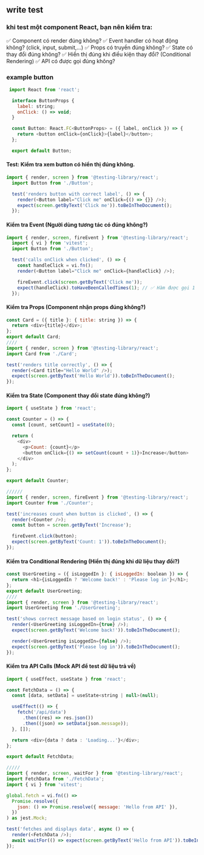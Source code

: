 ## write test
### khi test một component React, bạn nên kiểm tra:
✅ Component có render đúng không?
✅ Event handler có hoạt động không? (click, input, submit,...)
✅ Props có truyền đúng không?
✅ State có thay đổi đúng không?
✅ Hiển thị đúng khi điều kiện thay đổi? (Conditional Rendering)
✅ API có được gọi đúng không?

### example button
```javascript
 import React from 'react';

  interface ButtonProps {
    label: string;
    onClick: () => void;
  }

  const Button: React.FC<ButtonProps> = ({ label, onClick }) => {
    return <button onClick={onClick}>{label}</button>;
  };

  export default Button;
```
####  Test: Kiểm tra xem button có hiển thị đúng không.
```javascript
import { render, screen } from '@testing-library/react';
  import Button from './Button';

  test('renders button with correct label', () => {
    render(<Button label="Click me" onClick={() => {}} />);
    expect(screen.getByText('Click me')).toBeInTheDocument();
  });
```
#### Kiểm tra Event (Người dùng tương tác có đúng không?)
```javascript
import { render, screen, fireEvent } from '@testing-library/react';
  import { vi } from 'vitest';
  import Button from './Button';

  test('calls onClick when clicked', () => {
    const handleClick = vi.fn();
    render(<Button label="Click me" onClick={handleClick} />);

    fireEvent.click(screen.getByText('Click me'));
    expect(handleClick).toHaveBeenCalledTimes(1); // ✅ Hàm được gọi 1 lần
  });
```
#### Kiểm tra Props (Component nhận props đúng không?)
```javascript
const Card = ({ title }: { title: string }) => {
  return <div>{title}</div>;
};
export default Card;
////
import { render, screen } from '@testing-library/react';
import Card from './Card';

test('renders title correctly', () => {
  render(<Card title="Hello World" />);
  expect(screen.getByText('Hello World')).toBeInTheDocument();
});
```
#### Kiểm tra State (Component thay đổi state đúng không?)
```javascript
import { useState } from 'react';

const Counter = () => {
  const [count, setCount] = useState(0);

  return (
    <div>
      <p>Count: {count}</p>
      <button onClick={() => setCount(count + 1)}>Increase</button>
    </div>
  );
};

export default Counter;

//////
import { render, screen, fireEvent } from '@testing-library/react';
import Counter from './Counter';

test('increases count when button is clicked', () => {
  render(<Counter />);
  const button = screen.getByText('Increase');

  fireEvent.click(button);
  expect(screen.getByText('Count: 1')).toBeInTheDocument();
});
```

#### Kiểm tra Conditional Rendering (Hiển thị đúng khi dữ liệu thay đổi?)
```javascript
const UserGreeting = ({ isLoggedIn }: { isLoggedIn: boolean }) => {
  return <h1>{isLoggedIn ? 'Welcome back!' : 'Please log in'}</h1>;
};
export default UserGreeting;
////
import { render, screen } from '@testing-library/react';
import UserGreeting from './UserGreeting';

test('shows correct message based on login status', () => {
  render(<UserGreeting isLoggedIn={true} />);
  expect(screen.getByText('Welcome back!')).toBeInTheDocument();

  render(<UserGreeting isLoggedIn={false} />);
  expect(screen.getByText('Please log in')).toBeInTheDocument();
});
```
####  Kiểm tra API Calls (Mock API để test dữ liệu trả về)
```javascript
import { useEffect, useState } from 'react';

const FetchData = () => {
  const [data, setData] = useState<string | null>(null);

  useEffect(() => {
    fetch('/api/data')
      .then((res) => res.json())
      .then((json) => setData(json.message));
  }, []);

  return <div>{data ? data : 'Loading...'}</div>;
};

export default FetchData;

/////
import { render, screen, waitFor } from '@testing-library/react';
import FetchData from './FetchData';
import { vi } from 'vitest';

global.fetch = vi.fn(() =>
  Promise.resolve({
    json: () => Promise.resolve({ message: 'Hello from API' }),
  })
) as jest.Mock;

test('fetches and displays data', async () => {
  render(<FetchData />);
  await waitFor(() => expect(screen.getByText('Hello from API')).toBeInTheDocument());
});
```
